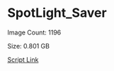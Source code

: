 # SpotLight_Saver

Image Count: 1196

Size: 0.801 GB

[Script Link](https://github.com/liuyal/Archive/blob/master/Python/Utilities/Miscellaneous/spotlight_saver.py)

